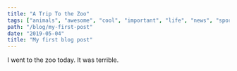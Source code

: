 ```yaml
---
title: "A Trip To the Zoo"
tags: ["animals", "awesome", "cool", "important", "life", "news", "sport", "wordpress"]
path: "/blog/my-first-post"
date: "2019-05-04"
title: "My first blog post"
---
```


I went to the zoo today. It was terrible.